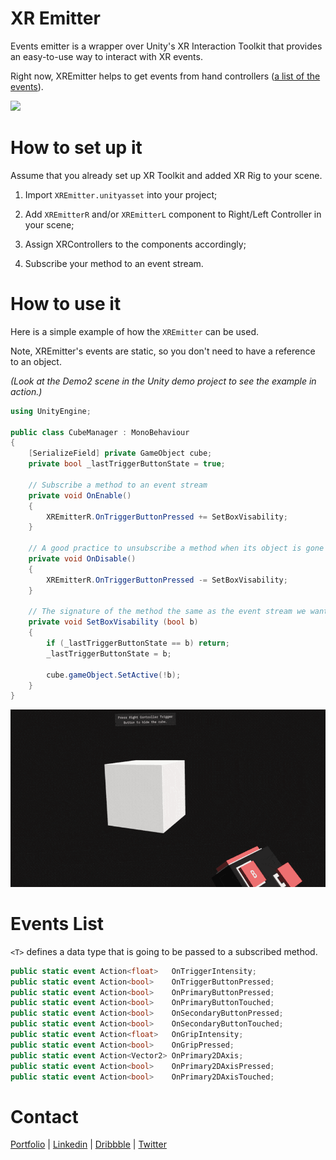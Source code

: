 # XR Emitter
Events emitter is a wrapper over Unity's XR Interaction Toolkit that provides an easy-to-use way to interact with XR events.

Right now, XREmitter helps to get events from hand controllers ([a list of the events](#events-list)).

<img src="media/xr_emitter_events.gif" width="600">

# How to set up it
Assume that you already set up XR Toolkit and added XR Rig to your scene.

1. Import `XREmitter.unityasset` into your project;

2. Add `XREmitterR` and/or `XREmitterL` component to Right/Left Controller in your scene;

3. Assign XRControllers to the components accordingly;

4. Subscribe your method to an event stream.

# How to use it
Here is a simple example of how the `XREmitter` can be used. 

Note, XREmitter's events are static, so you don't need to have a reference to an object.

*(Look at the Demo2 scene in the Unity demo project to see the example in action.)*

```csharp
using UnityEngine;

public class CubeManager : MonoBehaviour
{
    [SerializeField] private GameObject cube;
    private bool _lastTriggerButtonState = true;
    
    // Subscribe a method to an event stream
    private void OnEnable() 
    {
        XREmitterR.OnTriggerButtonPressed += SetBoxVisability;
    }

    // A good practice to unsubscribe a method when its object is gone
    private void OnDisable() 
    {
        XREmitterR.OnTriggerButtonPressed -= SetBoxVisability;
    }

    // The signature of the method the same as the event stream we want to subscribe to.
    private void SetBoxVisability (bool b) 
    {
        if (_lastTriggerButtonState == b) return;
        _lastTriggerButtonState = b;

        cube.gameObject.SetActive(!b);
    }
}
```
<img src="media/xr_emitter_events2.gif" width="600">

# Events List
` <T> ` defines a data type that is going to be passed to a subscribed method.
```csharp
public static event Action<float>   OnTriggerIntensity;
public static event Action<bool>    OnTriggerButtonPressed;
public static event Action<bool>    OnPrimaryButtonPressed;
public static event Action<bool>    OnPrimaryButtonTouched;
public static event Action<bool>    OnSecondaryButtonPressed;
public static event Action<bool>    OnSecondaryButtonTouched;
public static event Action<float>   OnGripIntensity;
public static event Action<bool>    OnGripPressed;
public static event Action<Vector2> OnPrimary2DAxis;
public static event Action<bool>    OnPrimary2DAxisPressed;
public static event Action<bool>    OnPrimary2DAxisTouched;
```

# Contact
[Portfolio](https://olegfrolov.design/) | [Linkedin](https://www.linkedin.com/in/oleg-frolov-6a6a4752/) | [Dribbble](https://dribbble.com/Volorf) | [Twitter](https://www.twitter.com/volorf)
